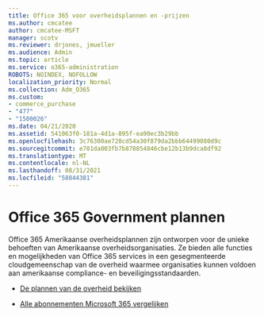 ```yaml
---
title: Office 365 voor overheidsplannen en -prijzen
ms.author: cmcatee
author: cmcatee-MSFT
manager: scotv
ms.reviewer: drjones, jmueller
ms.audience: Admin
ms.topic: article
ms.service: o365-administration
ROBOTS: NOINDEX, NOFOLLOW
localization_priority: Normal
ms.collection: Adm_O365
ms.custom:
- commerce_purchase
- "477"
- "1500026"
ms.date: 04/21/2020
ms.assetid: 541063f0-181a-4d1a-895f-ea90ec3b29bb
ms.openlocfilehash: 3c76300ae728cd54a30f879da2bbb64499080d9c
ms.sourcegitcommit: e781da003fb7b878854846cbe12b13b9dca8df92
ms.translationtype: MT
ms.contentlocale: nl-NL
ms.lasthandoff: 08/31/2021
ms.locfileid: "58844381"
---
```

# <a name="office-365-government-plans"></a>Office 365 Government plannen

Office 365 Amerikaanse overheidsplannen zijn ontworpen voor de unieke behoeften van Amerikaanse overheidsorganisaties. Ze bieden alle functies en mogelijkheden van Office 365 services in een gesegmenteerde cloudgemeenschap van de overheid waarmee organisaties kunnen voldoen aan amerikaanse compliance- en beveiligingsstandaarden.
  
- [De plannen van de overheid bekijken](https://products.office.com/government/compare-office-365-government-plans)

- [Alle abonnementen Microsoft 365 vergelijken](https://products.office.com/business/compare-more-office-365-for-business-plans)